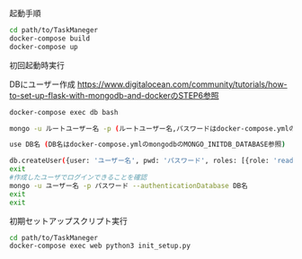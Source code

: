 起動手順

```bash
cd path/to/TaskManeger
docker-compose build
docker-compose up
```

初回起動時実行

DBにユーザー作成 
https://www.digitalocean.com/community/tutorials/how-to-set-up-flask-with-mongodb-and-dockerのSTEP6参照

```bash
docker-compose exec db bash

mongo -u ルートユーザー名 -p (ルートユーザー名,パスワードはdocker-compose.ymlのmongodbのMONGO_INITDB_ROOT_USERNAME, MONGO_INITDB_ROOT_PASSWORD参照)

use DB名 (DB名はdocker-compose.ymlのmongodbのMONGO_INITDB_DATABASE参照)

db.createUser({user: 'ユーザー名', pwd: 'パスワード', roles: [{role: 'readWrite', db: 'DB名'}]})　(ユーザー名,パスワード,DB名はdocker-compose.ymlのflaskのMONGODB_USERNAME, MONGODB_PASSWORD, MONGODB_DATABASE参照)
exit
#作成したユーザでログインできることを確認
mongo -u ユーザー名 -p パスワード --authenticationDatabase DB名
exit
exit
```
初期セットアップスクリプト実行
```bash
cd path/to/TaskManeger
docker-compose exec web python3 init_setup.py
```
